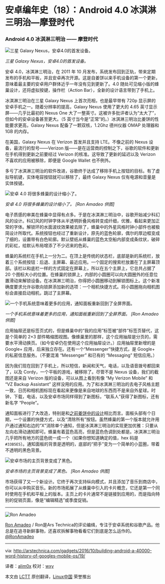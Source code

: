 安卓编年史（18）：Android 4.0 冰淇淋三明治—摩登时代
================================================================================

### Android 4.0 冰淇淋三明治 —— 摩登时代 ###

![三星 Galaxy Nexus，安卓4.0的首发设备。](http://cdn.arstechnica.net/wp-content/uploads/2014/03/samsung-i9250-galaxy-nexus-51.jpg)

*三星 Galaxy Nexus，安卓4.0的首发设备。*

安卓 4.0，冰淇淋三明治，在 2011 年 10 月发布，系统发布回到正轨，带来定期发布的手机和平板，并且安卓再次开源。这是自姜饼以来手机设备的第一个更新，意味着最主要的安卓用户群体近乎一年没有见到更新了。4.0 随处可见缩小版的蜂巢设计，还将虚拟按键，操作栏（Action Bar），全新的设计语言带到了手机上。

冰淇淋三明治在三星 Galaxy Nexus 上首次亮相，也是最早带有 720p 显示屏的安卓手机之一。随着分辨率的提高，Galaxy Nexus 使用了更大的 4.65 英寸显示屏——几乎比最初的 Nexus One 大了一整英寸。这被许多批评者认为“太大了”，但如今的安卓设备甚至更大。（5 英寸当今是“正常”的。）冰淇淋三明治比姜饼的性能要求更高，Galaxy Nexus 配备了一颗双核，1.2Ghz 德州仪器 OMAP 处理器和 1GB 的内存。

在美国，Galaxy Nexus 在 Verizon 首发并且支持 LTE。不像之前的 Nexus 设备，最流行的型号——Verizon 版——是在运营商的控制之下，谷歌的软件和更新在手机得到更新之前要经过 Verizon 的核准。这导致了更新的延迟以及 Verizon 不喜欢的应用被移除，即便是 Google Wallet 也不例外。

多亏了冰淇淋三明治的软件改进，谷歌终于达成了移除手机上按钮的目标。有了虚拟导航键，实体电容按钮就可以移除了，最终 Galaxy Nexus 仅有电源和音量是实体按键。

![安卓 4.0 将很多蜂巢的设计缩小了。](http://cdn.arstechnica.net/wp-content/uploads/2014/02/2home.png)

*安卓 4.0 将很多蜂巢的设计缩小了。
[Ron Amadeo 供图]*

电子质感的审美在蜂巢中显得有点多。于是在冰淇淋三明治中，谷歌开始减少科幻风的设计。科幻风的时钟字体从半透明折叠风格转变成纤细，优雅，看起来更加正常的字体。解锁环的水面波纹效果被去除了，蜂巢中的外星风格时钟小部件也被极简设计所取代。系统按钮也经过了重新设计，原先的蓝色轮廓，偶尔的厚边框变成了细的，设置带有白色轮廓。默认壁纸从蜂巢的蓝色太空船内部变成条纹状，破碎的彩虹，给默认布局增添了不少迟来的色彩。

蜂巢的系统栏在手机上一分为二。在顶上是传统的状态栏，底部是新的系统栏，放着三个系统按钮：后退、主屏幕、最近应用。一个固定的搜索栏放置在了主屏幕顶部。该栏以和底栏一样的方式固定在屏幕上，所以在五个主屏上，它总共占据了 20 个图标大小的位置。在蜂巢的锁屏上，内部的小圆圈可以向大圆圈外的任意位置滑动来解锁设备。在冰淇淋三明治，你得把小圆圈移动到解锁图标上。这个新准确度要求允许谷歌向锁屏添加新的选项：一个相机快捷方式。将小圆圈拖向相机图标会直接启动相机，跳过了主屏幕。

![一个手机系统意味着更多的应用，通知面板重新回到了全屏界面。](http://cdn.arstechnica.net/wp-content/uploads/2014/02/appsandnotic40.png)

*一个手机系统意味着更多的应用，通知面板重新回到了全屏界面。
[Ron Amadeo 供图]*

应用抽屉还是标签页式的，但是蜂巢中的“我的应用”标签被“部件”标签页替代，这是个简单的 2×3 部件略缩图视图。像蜂巢里的那样，这个应用抽屉是分页的，需要水平滑动换页。（如今安卓仍在使用这个应用抽屉设计。）应用抽屉里新增的是 Google+ 应用，后来独立存在。还有一个“Messenger”快捷方式，是 Google+ 的私密信息服务。（不要混淆 “Messenger” 和已有的 “Messaging” 短信应用。）

因为我们现在回到了手机上，所以短信，新闻和天气，电话，以及语音拨号都回来了，以及 Cordy，一个平板的游戏，被移除了。尽管不是 Nexus 设备，我们的截图还是来自 Verizon 版的设备，可以从图上看到有像 “My Verizon Mobile” 和 “VZ Backup Assistant” 这样没用的应用。为了和冰淇淋三明治的去电子风格主题一致，日历和相机图标现在看起来更像是来自地球的东西而不是来自外星球。时钟，下载，电话，以及安卓市场同样得到了新图标，“联系人”获得了新图标，还有新名字 “People”。

通知面板进行了大改造，特别是和[之前姜饼中的设计][2]相比而言。面板头部有个日期，一个设置的快捷方式，以及“清除所有”按钮。虽然蜂巢的第一个版本就允许用户通过通知右边的“X”消除单个通知，但是冰淇淋三明治的实现更加优雅：只要从左向右滑动通知即可。蜂巢有着蓝色高亮，但是蓝色色调到处都是。冰淇淋三明治几乎把所有地方的蓝色统一成一个（如果你想知道确定的值，hex 码是 `#33B5E5`）。通知面板的背景是透明的，底部的“把手”变为一个简单的小蓝圈，带着不透明的黑色背景。

![安卓市场的主页背景变成了黑色。](http://cdn.arstechnica.net/wp-content/uploads/2014/03/market.png)

*安卓市场的主页背景变成了黑色。
[Ron Amadeo 供图]*

市场获得了又一个新设计。它终于再次支持纵向模式，并且添加了音乐到商店中，你可以从中购买音乐。新的市场拓展了从蜂巢中引入的卡片概念，它还是第一个同时使用在手机和平板上的版本。主页上的卡片通常不是链接到应用的，而是指向特别的促销页面，像是“编辑精选”或季度促销。

----------

![Ron Amadeo](https://cdn.arstechnica.net/wp-content/uploads/2016/05/r.amadeo-45843.jpg)

[Ron Amadeo][a] / Ron是Ars Technica的评论编缉，专注于安卓系统和谷歌产品。他总是在追寻新鲜事物，还喜欢拆解事物看看它们到底是怎么运作的。[@RonAmadeo][t]

--------------------------------------------------------------------------------

via: http://arstechnica.com/gadgets/2016/10/building-android-a-40000-word-history-of-googles-mobile-os/19/

译者：[alim0x](https://github.com/alim0x) 校对：[wxy](https://github.com/wxy)

本文由 [LCTT](https://github.com/LCTT/TranslateProject) 原创翻译，[Linux中国](http://linux.cn/) 荣誉推出

[1]:http://arstechnica.com/gadgets/2011/05/hands-on-grooving-on-the-go-with-impressive-google-music-beta/
[2]:http://cdn.arstechnica.net/wp-content/uploads/2014/02/32.png
[a]:http://arstechnica.com/author/ronamadeo
[t]:https://twitter.com/RonAmadeo
